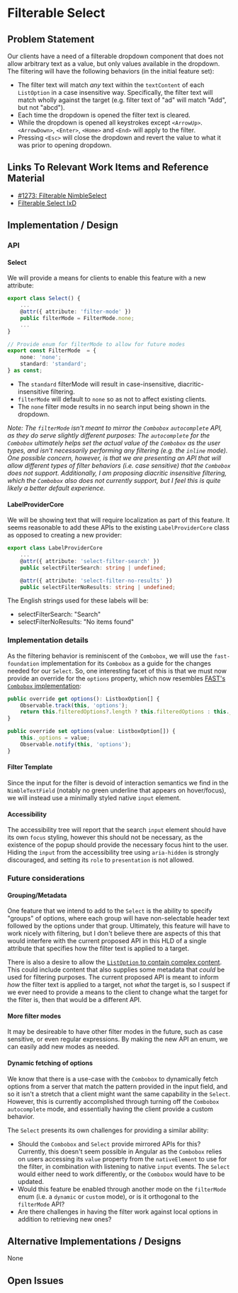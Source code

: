 # Filterable Select

## Problem Statement

Our clients have a need of a filterable dropdown component that does not allow arbitrary text as a value, but only values available in the dropdown. The filtering will have the following behaviors (in the initial feature set):

-   The filter text will match _any_ text within the `textContent` of each `ListOption` in a case insensitive way. Specifically, the filter text will match wholly against the target (e.g. filter text of "ad" will match "Add", but not "abcd").
-   Each time the dropdown is opened the filter text is cleared.
-   While the dropdown is opened all keystrokes except `<ArrowUp>`. `<ArrowDown>`, `<Enter>`, `<Home>` and `<End>` will apply to the filter.
-   Pressing `<Esc>` will close the dropdown and revert the value to what it was prior to opening dropdown.

## Links To Relevant Work Items and Reference Material

-   [#1273: Filterable NimbleSelect](https://github.com/ni/nimble/issues/1273)
-   [Filterable Select IxD](./IxD.md#filter)

## Implementation / Design

### API

#### Select

We will provide a means for clients to enable this feature with a new attribute:

```ts
export class Select() {
    ...
    @attr({ attribute: 'filter-mode' })
    public filterMode = FilterMode.none;
    ...
}

// Provide enum for filterMode to allow for future modes
export const FilterMode  = {
    none: 'none';
    standard: 'standard';
} as const;
```

-   The `standard` filterMode will result in case-insensitive, diacritic-insensitive filtering.
-   `filterMode` will default to `none` so as not to affect existing clients.
-   The `none` filter mode results in no search input being shown in the dropdown.

_Note: The `filterMode` isn't meant to mirror the `Combobox` `autocomplete` API, as they do serve slightly different purposes: The `autocomplete` for the `Combobox` ultimately helps set the actual value of the `Combobox` as the user types, and isn't necessarily performing any filtering (e.g. the `inline` mode). One possible concern, however, is that we are presenting an API that will allow different types of filter behaviors (i.e. case sensitive) that the `Combobox` does not support. Additionally, I am proposing diacritic insensitive filtering, which the `Combobox` also does not currently support, but I feel this is quite likely a better default experience._

#### LabelProviderCore

We will be showing text that will require localization as part of this feature. It seems reasonable to add these APIs to the existing `LabelProviderCore` class as opposed to creating a new provider:

```ts
export class LabelProviderCore
    ...
    @attr({ attribute: 'select-filter-search' })
    public selectFilterSearch: string | undefined;

    @attr({ attribute: 'select-filter-no-results' })
    public selectFilterNoResults: string | undefined;
```

The English strings used for these labels will be:

-   selectFilterSearch: "Search"
-   selectFilterNoResults: "No items found"

### Implementation details

As the filtering behavior is reminiscent of the `Combobox`, we will use the `fast-foundation` implementation for its `Combobox` as a guide for the changes needed for our `Select`. So, one interesting facet of this is that we must now provide an override for the `options` property, which now resembles [FAST's `Combobox` implementation](https://github.com/microsoft/fast/blob/8023f7ee8458ac147dee4dadb9b72ce45a142a1f/packages/web-components/fast-foundation/src/combobox/combobox.ts#L170):

```ts
public override get options(): ListboxOption[] {
    Observable.track(this, 'options');
    return this.filteredOptions?.length ? this.filteredOptions : this._options;
}

public override set options(value: ListboxOption[]) {
    this._options = value;
    Observable.notify(this, 'options');
}
```

#### Filter Template

Since the input for the filter is devoid of interaction semantics we find in the `NimbleTextField` (notably no green underline that appears on hover/focus), we will instead use a minimally styled native `input` element.

#### Accessibility

The accessibility tree will report that the search `input` element should have its own `focus` styling, however this should not be necessary, as the existence of the popup should provide the necessary focus hint to the user. Hiding the `input` from the accessibility tree using `aria-hidden` is strongly discouraged, and setting its `role` to `presentation` is not allowed.

### Future considerations

#### Grouping/Metadata

One feature that we intend to add to the `Select` is the ability to specify "groups" of options, where each group will have non-selectable header text followed by the options under that group. Ultimately, this feature will have to work nicely with filtering, but I don't believe there are aspects of this that would interfere with the current proposed API in this HLD of a single attribute that specifies how the filter text is applied to a target.

There is also a desire to allow the [`ListOption` to contain complex content](https://github.com/ni/nimble/issues/1135). This could include content that also supplies some metadata that _could_ be used for filtering purposes. The current proposed API is meant to inform _how_ the filter text is applied to a target, not _what_ the target is, so I suspect if we ever need to provide a means to the client to change what the target for the filter is, then that would be a different API.

#### More filter modes

It may be desireable to have other filter modes in the future, such as case sensitive, or even regular expressions. By making the new API an enum, we can easily add new modes as needed.

#### Dynamic fetching of options

We know that there is a use-case with the `Combobox` to dynamically fetch options from a server that match the pattern provided in the input field, and so it isn't a stretch that a client might want the same capability in the `Select`. However, this is currently accomplished through turning off the `Combobox` `autocomplete` mode, and essentially having the client provide a custom behavior.

The `Select` presents its own challenges for providing a similar ability:

-   Should the `Combobox` and `Select` provide mirrored APIs for this? Currently, this doesn't seem possible in Angular as the `Combobox` relies on users accessing its `value` property from the `nativeElement` to use for the filter, in combination with listening to native `input` events. The `Select` would either need to work differently, or the `Combobox` would have to be updated.
-   Would this feature be enabled through another mode on the `filterMode` enum (i.e. a `dynamic` or `custom` mode), or is it orthogonal to the `filterMode` API?
-   Are there challenges in having the filter work against local options in addition to retrieving new ones?

## Alternative Implementations / Designs

None

## Open Issues

